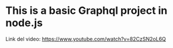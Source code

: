 # This is a basic Graphql project in node.js
Link del video: https://www.youtube.com/watch?v=82CzSN2oL6Q

